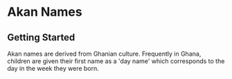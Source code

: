 # Akan Names
## Getting Started
Akan names are derived from Ghanian culture. Frequently in Ghana, children are given their first name as a 'day name' which corresponds to the day in the week they were born.
